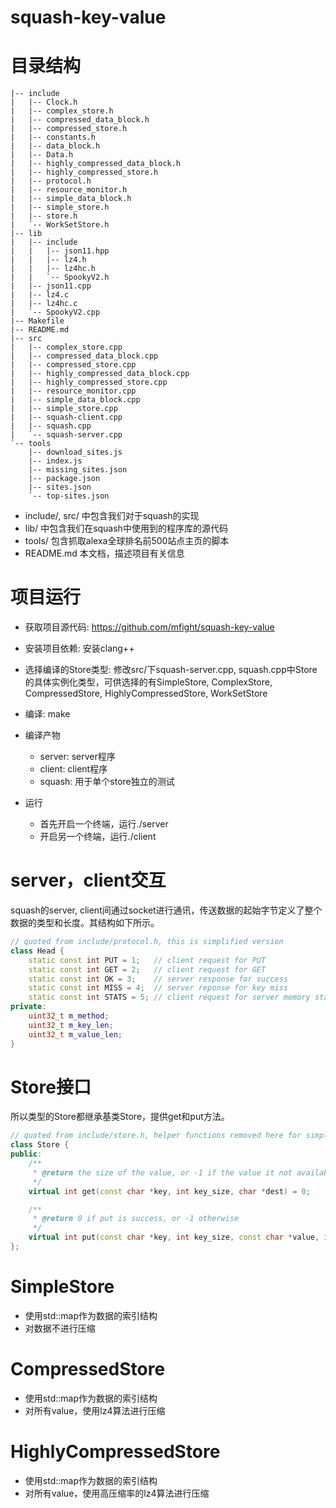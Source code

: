 squash-key-value
================

# 目录结构

```
|-- include
|   |-- Clock.h
|   |-- complex_store.h
|   |-- compressed_data_block.h
|   |-- compressed_store.h
|   |-- constants.h
|   |-- data_block.h
|   |-- Data.h
|   |-- highly_compressed_data_block.h
|   |-- highly_compressed_store.h
|   |-- protocol.h
|   |-- resource_monitor.h
|   |-- simple_data_block.h
|   |-- simple_store.h
|   |-- store.h
|   `-- WorkSetStore.h
|-- lib
|   |-- include
|   |   |-- json11.hpp
|   |   |-- lz4.h
|   |   |-- lz4hc.h
|   |   `-- SpookyV2.h
|   |-- json11.cpp
|   |-- lz4.c
|   |-- lz4hc.c
|   `-- SpookyV2.cpp
|-- Makefile
|-- README.md
|-- src
|   |-- complex_store.cpp
|   |-- compressed_data_block.cpp
|   |-- compressed_store.cpp
|   |-- highly_compressed_data_block.cpp
|   |-- highly_compressed_store.cpp
|   |-- resource_monitor.cpp
|   |-- simple_data_block.cpp
|   |-- simple_store.cpp
|   |-- squash-client.cpp
|   |-- squash.cpp
|   `-- squash-server.cpp
`-- tools
    |-- download_sites.js
    |-- index.js
    |-- missing_sites.json
    |-- package.json
    |-- sites.json
    `-- top-sites.json
```

- include/, src/ 中包含我们对于squash的实现
- lib/ 中包含我们在squash中使用到的程序库的源代码
- tools/ 包含抓取alexa全球排名前500站点主页的脚本
- README.md 本文档，描述项目有关信息

# 项目运行

- 获取项目源代码: https://github.com/mfight/squash-key-value

- 安装项目依赖: 安装clang++

- 选择编译的Store类型: 修改src/下squash-server.cpp, squash.cpp中Store的具体实例化类型，可供选择的有SimpleStore, ComplexStore, CompressedStore, HighlyCompressedStore, WorkSetStore

- 编译: make

- 编译产物
    - server: server程序
	- client: client程序
	- squash: 用于单个store独立的测试

- 运行
    - 首先开启一个终端，运行./server
	- 开启另一个终端，运行./client

# server，client交互

squash的server, client间通过socket进行通讯，传送数据的起始字节定义了整个数据的类型和长度。其结构如下所示。

```c++
// quoted from include/protocol.h, this is simplified version 
class Head {
	static const int PUT = 1;   // client request for PUT
	static const int GET = 2;   // client request for GET
	static const int OK = 3;    // server response for success
	static const int MISS = 4;  // server reponse for key miss
	static const int STATS = 5; // client request for server memory status
private:
	uint32_t m_method;
	uint32_t m_key_len;
	uint32_t m_value_len;
}
```

# Store接口

所以类型的Store都继承基类Store，提供get和put方法。

```c++
// quoted from include/store.h, helper functions removed here for simplicity
class Store {
public:
	/**
	 * @return the size of the value, or -1 if the value it not available
	 */
	virtual int get(const char *key, int key_size, char *dest) = 0;

	/**
	 * @return 0 if put is success, or -1 otherwise
	 */
	virtual int put(const char *key, int key_size, const char *value, int value_size) = 0;
};
```

# SimpleStore

- 使用std::map作为数据的索引结构
- 对数据不进行压缩

# CompressedStore

- 使用std::map作为数据的索引结构
- 对所有value，使用lz4算法进行压缩

# HighlyCompressedStore

- 使用std::map作为数据的索引结构
- 对所有value，使用高压缩率的lz4算法进行压缩
